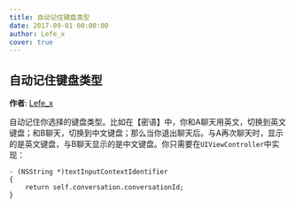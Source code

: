 ```yaml
---
title: 自动记住键盘类型
date: 2017-09-01 00:00:00
author: Lefe_x
cover: true
---
```


自动记住键盘类型
----------

**作者**: [Lefe_x](https://weibo.com/u/5953150140)

自动记住你选择的键盘类型。比如在【密语】中，你和A聊天用英文，切换到英文键盘；和B聊天，切换到中文键盘；那么当你退出聊天后。与A再次聊天时，显示的是英文键盘，与B聊天显示的是中文键盘。你只需要在`UIViewController`中实现：

```objc
- (NSString *)textInputContextIdentifier
{
    return self.conversation.conversationId;
}
```